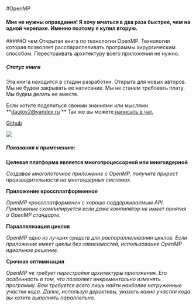 #OpenMP

#### Мне не нужны оправдания! Я хочу мчаться в два раза быстрее, чем на одной черепахе. Именно поэтому я купил вторую.

#####О чем 
Открытая книга по технологии OpenMP. Технология которая позволяет расспараллеливать программы хирургическим способом. Перестраивать архитектуру всего приложения не нужно.



##### Статус книги
Эта книга находится в стадии разработки. Открыта для новых авторов. Мы не будем закрывать ее написание. Мы не станем требовать плату. Мы будем делать ее вместе. 

Если хотите поделиться своими знaниями или мыслями **dautov2@yandex.ru **
Так же вы можете[ написать в чат. ](https://gitter.im/dautov2/OpenMP?utm_source=share-link&utm_medium=link&utm_campaign=share-link)

[Github](https://github.com/dautov2/OpenMP)  

![](http://habrastorage.org/files/3bf/d95/694/3bfd9569429642b7bd3f299f761befdb.jpg)

##### Показания к применению:


**Целевая платформа является многопроцессорной или многоядерной**

*Создавая многопоточное приложение с OpenMP, получите прирост производительности на многоядерных системах.*

**Приложение кроссплатформенное**

*OpenMP кроссплатформенен с хорошо поддерживаемым API. Приложение скомпилируется если даже компилятор не имеет понятия о OpenMP стандарте.*

**Параллелизация циклов**

*OpenMP одно из лучших средств для распараллеливания циклов. Если приложение имеет циклы без зависимостей, использование OpenMP идеальное решение.*

**Срочная оптимизация**

*OpenMP не требует перестройки архитектуры приложения. Его особенность в том, что позволяет инкрементально изменять программу. Вам требуется всего лишь найти наиболее нагруженные участки кода. Далее, используя дерективы, указать какие участки кода вы хотите выполнять параллельно.*
